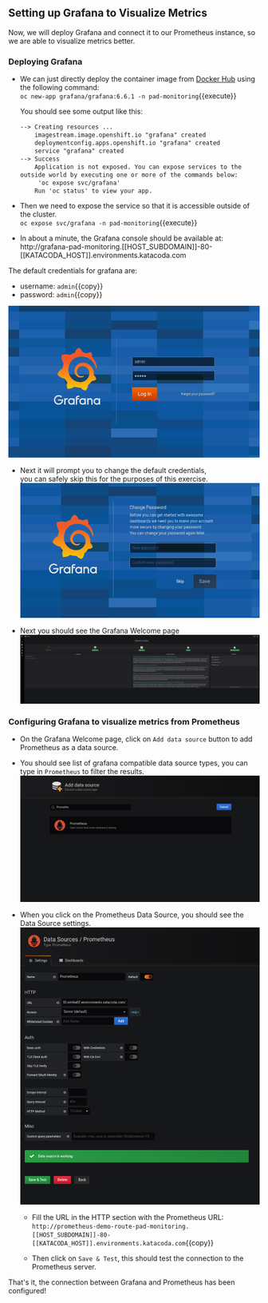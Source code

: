 

## Setting up Grafana to Visualize Metrics

Now, we will deploy Grafana and connect it to our Prometheus instance, so we are able to visualize metrics better.

### Deploying Grafana

* We can just directly deploy the container image from [Docker Hub](https://hub.docker.com/r/grafana/grafana/) using the following command: <br>
`oc new-app grafana/grafana:6.6.1 -n pad-monitoring`{{execute}}

  You should see some output like this:

  ```
  --> Creating resources ...
      imagestream.image.openshift.io "grafana" created
      deploymentconfig.apps.openshift.io "grafana" created
      service "grafana" created
  --> Success
      Application is not exposed. You can expose services to the outside world by executing one or more of the commands below:
       'oc expose svc/grafana'
      Run 'oc status' to view your app.
  ```

* Then we need to expose the service so that it is accessible outside of the cluster. <br>
`oc expose svc/grafana -n pad-monitoring`{{execute}}

* In about a minute, the Grafana console should be available at: <br>
http://grafana-pad-monitoring.[[HOST_SUBDOMAIN]]-80-[[KATACODA_HOST]].environments.katacoda.com

The default credentials for grafana are:
  * username: `admin`{{copy}}
  * password: `admin`{{copy}}

  ![Grafana Login Page](../../assets/introduction/deploy-prometheus-grafana/03-grafana-login-page.png)

* Next it will prompt you to change the default credentials, <br>
you can safely skip this for the purposes of this exercise.  <br>
![Grafana Login Page](../../assets/introduction/deploy-prometheus-grafana/03-grafana-password-change-page.png)

* Next you should see the Grafana Welcome page <br>
![Grafana Login Page](../../assets/introduction/deploy-prometheus-grafana/03-grafana-welcome-page.png)

### Configuring Grafana to visualize metrics from Prometheus

* On the Grafana Welcome page, click on `Add data source` button to add Prometheus as a data source.

* You should see list of grafana compatible data source types, you can type in `Prometheus` to filter the results. <br>
![Grafana Login Page](../../assets/introduction/deploy-prometheus-grafana/03-grafana-add-ds-page.png)

* When you click on the Prometheus Data Source, you should see the Data Source settings. <br>
![Grafana Login Page](../../assets/introduction/deploy-prometheus-grafana/03-grafana-add-prom-ds-page.png)

  * Fill the URL in the HTTP section with the Prometheus URL: <br>
`http://prometheus-demo-route-pad-monitoring.[[HOST_SUBDOMAIN]]-80-[[KATACODA_HOST]].environments.katacoda.com`{{copy}}

  * Then click on `Save & Test`, this should test the connection to the Prometheus server.

That's it, the connection between Grafana and Prometheus has been configured!
